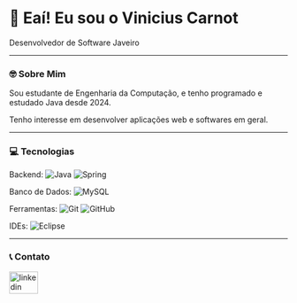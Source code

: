 # 🤙 Eaí! Eu sou o Vinicius Carnot 
Desenvolvedor de Software Javeiro 

-------------------------------------------------------------
### 🤓 Sobre Mim
Sou estudante de Engenharia da Computação, e tenho programado e estudado Java desde 2024.

Tenho interesse em desenvolver aplicações web e softwares em geral.

-------------------------------------------------------------
### 💻 Tecnologias 
Backend: 
![Java](https://img.shields.io/badge/java-%23ED8B00.svg?style=for-the-badge&logo=openjdk&logoColor=white)
![Spring](https://img.shields.io/badge/spring-%236DB33F.svg?style=for-the-badge&logo=spring&logoColor=white)


Banco de Dados: 
![MySQL](https://img.shields.io/badge/mysql-4479A1.svg?style=for-the-badge&logo=mysql&logoColor=white)

Ferramentas: 
![Git](https://img.shields.io/badge/git-%23F05033.svg?style=for-the-badge&logo=git&logoColor=white)
![GitHub](https://img.shields.io/badge/github-%23121011.svg?style=for-the-badge&logo=github&logoColor=white)

IDEs:
![Eclipse](https://img.shields.io/badge/Eclipse-FE7A16.svg?style=for-the-badge&logo=Eclipse&logoColor=white)

-------------------------------------------------------------
### 📞 Contato
<div align="left">
  <a href="https://www.linkedin.com/in/vinicius-carnot/" target="_blank">
    <img src="https://raw.githubusercontent.com/maurodesouza/profile-readme-generator/master/src/assets/icons/social/linkedin/default.svg" width="52" height="40" alt="linkedin logo"  />
  </a>
</div>

###



